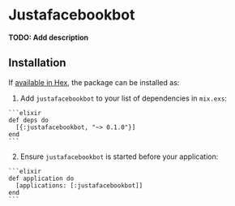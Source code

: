 # Justafacebookbot

**TODO: Add description**

## Installation

If [available in Hex](https://hex.pm/docs/publish), the package can be installed as:

  1. Add `justafacebookbot` to your list of dependencies in `mix.exs`:

    ```elixir
    def deps do
      [{:justafacebookbot, "~> 0.1.0"}]
    end
    ```

  2. Ensure `justafacebookbot` is started before your application:

    ```elixir
    def application do
      [applications: [:justafacebookbot]]
    end
    ```

